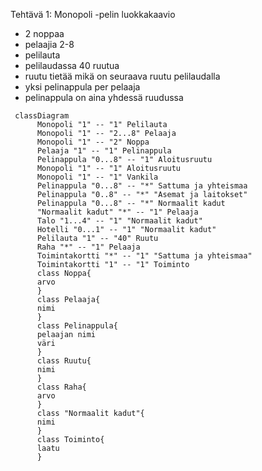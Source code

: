 Tehtävä 1: Monopoli -pelin luokkakaavio

- 2 noppaa
- pelaajia 2-8
- pelilauta
- pelilaudassa 40 ruutua
- ruutu tietää mikä on seuraava ruutu pelilaudalla
- yksi pelinappula per pelaaja
- pelinappula on aina yhdessä ruudussa

```mermaid
 classDiagram
      Monopoli "1" -- "1" Pelilauta
      Monopoli "1" -- "2...8" Pelaaja
      Monopoli "1" -- "2" Noppa
      Pelaaja "1" -- "1" Pelinappula
      Pelinappula "0...8" -- "1" Aloitusruutu
      Monopoli "1" -- "1" Aloitusruutu
      Monopoli "1" -- "1" Vankila
      Pelinappula "0...8" -- "*" Sattuma ja yhteismaa
      Pelinappula "0..8" -- "*" "Asemat ja laitokset"
      Pelinappula "0...8" -- "*" Normaalit kadut
      "Normaalit kadut" "*" -- "1" Pelaaja
      Talo "1...4" -- "1" "Normaalit kadut"
      Hotelli "0...1" -- "1" "Normaalit kadut"
      Pelilauta "1" -- "40" Ruutu
      Raha "*" -- "1" Pelaaja
      Toimintakortti "*" -- "1" "Sattuma ja yhteismaa"
      Toimintakortti "1" -- "1" Toiminto
      class Noppa{
      arvo
      }
      class Pelaaja{
      nimi
      }
      class Pelinappula{
      pelaajan nimi
      väri
      }
      class Ruutu{
      nimi
      }
      class Raha{
      arvo
      }
      class "Normaalit kadut"{
      nimi
      }
      class Toiminto{
      laatu
      }
      
```
